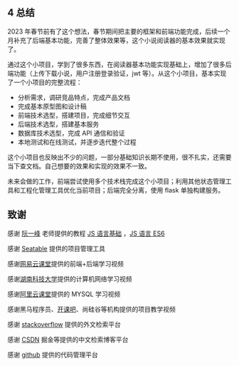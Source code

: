 ## 4 总结

2023 年春节前有了这个想法，春节期间把主要的框架和前端功能完成，后续一个月补充了后端基本功能，完善了整体效果等，这个小说阅读器的基本效果就实现了。

通过这个小项目，学到了很多东西，在阅读器基本功能实现基础上，增加了很多后端功能（上传下载小说，用户注册登录验证，jwt 等）。从这个小项目，基本实现了一个小项目的完整流程：

- 分析需求，调研竞品特点，完成产品文档
- 完成基本原型图和设计稿
- 前端技术选型，搭建项目，完成细节交互
- 后端技术选型，搭建基本服务
- 数据库技术选型，完成 API 通信和验证
- 本地测试和在线测试，并逐步迭代整个过程

这个小项目也反映出不少的问题，一部分基础知识长期不使用，很不扎实，还需要当下查文档。自己想要的效果和实现的效果不一致。

未来会做的工作，前端尝试使用多个技术栈完成这个小项目；利用其他状态管理工具和工程化管理工具优化当前项目；后端完全分离，使用 flask 单独构建服务。

## 致谢

感谢 [阮一峰](https://www.ruanyifeng.com/) 老师提供的教程 [JS 语言基础](https://github.com/Michael18811380328/HelloBlog/tree/main/book/docs/ebook-JS-basic) ，[JS 语言 ES6](https://github.com/Michael18811380328/HelloBlog/tree/main/book/docs/ebook-JSES6-RYF)

感谢 [Seatable](https://www.seatable.cn/) 提供的项目管理工具

感谢[网易云课堂](https://github.com/Michael18811380328/HelloBlog/tree/master/book/docs/ebook-netease-senior-frontend)提供的前端+后端学习视频

感谢[湖南科技大学](https://github.com/Michael18811380328/HelloBlog/tree/master/book/docs/ebook-network-basic)提供的计算机网络学习视频

感谢[阿里云课堂](https://github.com/Michael18811380328/HelloBlog/tree/master/backend/docs/backend-sql)提供的 MYSQL 学习视频

感谢黑马程序员、[开课吧](https://github.com/Michael18811380328/HelloBlog/tree/master/book/docs/ebook-kaikeba-frontend)、尚硅谷等机构提供的项目教学视频

感谢 [stackoverflow](https://stackoverflow.com/users/14245047/michael-an) 提供的外文检索平台

感谢 [CSDN](https://blog.csdn.net/weixin_41697143) 掘金等提供的中文检索博客平台

感谢 [github](https://github.com/Michael18811380328/) 提供的代码管理平台

